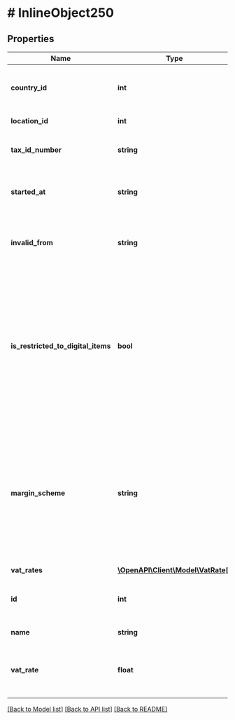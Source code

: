 # # InlineObject250

## Properties

Name | Type | Description | Notes
------------ | ------------- | ------------- | -------------
**country_id** | **int** | The ID of the country that the VAT configuration belongs to | [optional] 
**location_id** | **int** | The ID of the location | [optional] 
**tax_id_number** | **string** | The tax id number of VAT configuration. | [optional] 
**started_at** | **string** | The date when the VAT configuration went into effect | [optional] 
**invalid_from** | **string** | The date when the VAT configuration should not be used any more | [optional] 
**is_restricted_to_digital_items** | **bool** | Flag that indicates if the VAT configuration is used only applied to digital goods or not. True&#x3D; The VAT set is only applied to digital goods. False &#x3D; The VAT set is applied to all types of goods. | [optional] 
**margin_scheme** | **string** | Specifies the tax rate that is used, when the margin scheme is applied. Available values: &#39;none&#39;, &#39;vat1&#39;, &#39;vat2&#39;, &#39;vat3&#39;, &#39;vat4&#39;. allowed values are none, vat0, vat1, vat2, vat3 | [optional] 
**vat_rates** | [**\OpenAPI\Client\Model\VatRate[]**](VatRate.md) |  | [optional] 
**id** | **int** | The ID of the VAT rate  allowed values are 0, 1, 2, 3 | 
**name** | **string** | The name of a VAT rate | [optional] 
**vat_rate** | **float** | The percentage of the VAT rate, e.g. 19.00 for 19 % | [optional] 

[[Back to Model list]](../../README.md#documentation-for-models) [[Back to API list]](../../README.md#documentation-for-api-endpoints) [[Back to README]](../../README.md)



